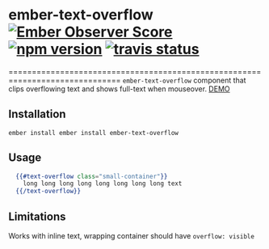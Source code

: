 # ember-text-overflow [![Ember Observer Score](http://emberobserver.com/badges/ember-text-overflow.svg)](http://emberobserver.com/addons/ember-text-overflow) [![npm version](https://badge.fury.io/js/ember-text-overflow.svg)](https://badge.fury.io/js/ember-text-overflow) [![travis status](https://travis-ci.org/bekzod/ember-text-overflow.svg)](https://travis-ci.org/bekzod/ember-text-overflow.svg)
==============================================================================
`ember-text-overflow` component that clips overflowing text and shows full-text when mouseover. [DEMO](http://ember-text-overflow.surge.sh/)

Installation
------------------------------------------------------------------------------

```
ember install ember install ember-text-overflow
```

## Usage

```handlebars
  {{#text-overflow class="small-container"}}
    long long long long long long long long text
  {{/text-overflow}}
```

## Limitations
Works with inline text, wrapping container should have `overflow: visible`


